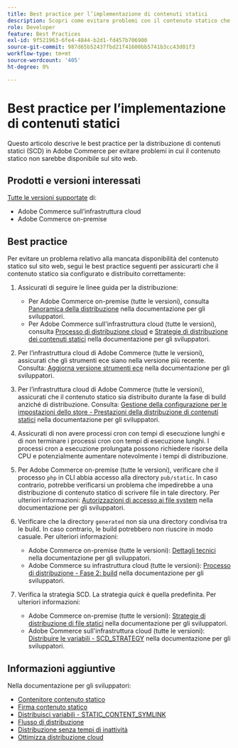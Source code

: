 ```yaml
---
title: Best practice per l’implementazione di contenuti statici
description: Scopri come evitare problemi con il contenuto statico che non viene visualizzato nella vetrina Adobe Commerce.
role: Developer
feature: Best Practices
exl-id: 9f521963-6fe4-4844-b2d1-fd457b706900
source-git-commit: 987d65b52437fbd21f41600bb5741b3cc43d01f3
workflow-type: tm+mt
source-wordcount: '405'
ht-degree: 0%

---
```


# Best practice per l’implementazione di contenuti statici

Questo articolo descrive le best practice per la distribuzione di contenuti statici (SCD) in Adobe Commerce per evitare problemi in cui il contenuto statico non sarebbe disponibile sul sito web.

## Prodotti e versioni interessati

[Tutte le versioni supportate](../../../release/versions.md) di:

* Adobe Commerce sull’infrastruttura cloud
* Adobe Commerce on-premise

## Best practice

Per evitare un problema relativo alla mancata disponibilità del contenuto statico sul sito web, segui le best practice seguenti per assicurarti che il contenuto statico sia configurato e distribuito correttamente:

1. Assicurati di seguire le linee guida per la distribuzione:
   * Per Adobe Commerce on-premise (tutte le versioni), consulta [Panoramica della distribuzione](../../../configuration/deployment/overview.md) nella documentazione per gli sviluppatori.
   * Per Adobe Commerce sull&#39;infrastruttura cloud (tutte le versioni), consulta [Processo di distribuzione cloud](https://experienceleague.adobe.com/it/docs/commerce-cloud-service/user-guide/develop/deploy/process) e [Strategie di distribuzione dei contenuti statici](https://experienceleague.adobe.com/it/docs/commerce-cloud-service/user-guide/develop/deploy/static-content) nella documentazione per gli sviluppatori.

1. Per l’infrastruttura cloud di Adobe Commerce (tutte le versioni), assicurati che gli strumenti ece siano nella versione più recente. Consulta: [Aggiorna versione strumenti ece](https://experienceleague.adobe.com/it/docs/commerce-cloud-service/user-guide/release-notes/ece-tools-package) nella documentazione per gli sviluppatori.
1. Per l’infrastruttura cloud di Adobe Commerce (tutte le versioni), assicurati che il contenuto statico sia distribuito durante la fase di build anziché di distribuzione. Consulta: [Gestione della configurazione per le impostazioni dello store - Prestazioni della distribuzione di contenuti statici](https://experienceleague.adobe.com/it/docs/commerce-cloud-service/user-guide/configure-store/store-settings#cloud-confman-scd-over) nella documentazione per gli sviluppatori.
1. Assicurati di non avere processi cron con tempi di esecuzione lunghi e di non terminare i processi cron con tempi di esecuzione lunghi. I processi cron a esecuzione prolungata possono richiedere risorse della CPU e potenzialmente aumentare notevolmente i tempi di distribuzione.
1. Per Adobe Commerce on-premise (tutte le versioni), verificare che il processo `php` in CLI abbia accesso alla directory `pub/static`. In caso contrario, potrebbe verificarsi un problema che impedirebbe a una distribuzione di contenuto statico di scrivere file in tale directory. Per ulteriori informazioni: [Autorizzazioni di accesso ai file system](https://experienceleague.adobe.com/docs/commerce-operations/configuration-guide/deployment/file-system-permissions.html?lang=it) nella documentazione per gli sviluppatori.
1. Verificare che la directory `generated` non sia una directory condivisa tra le build. In caso contrario, le build potrebbero non riuscire in modo casuale. Per ulteriori informazioni:
   * Adobe Commerce on-premise (tutte le versioni): [Dettagli tecnici](https://experienceleague.adobe.com/docs/commerce-operations/configuration-guide/deployment/technical-details.html?lang=it) nella documentazione per gli sviluppatori.
   * Adobe Commerce su infrastruttura cloud (tutte le versioni): [Processo di distribuzione - Fase 2: build](https://experienceleague.adobe.com/it/docs/commerce-cloud-service/user-guide/develop/deploy/best-practices#cloud-deploy-over-phases-build) nella documentazione per gli sviluppatori.

1. Verifica la strategia SCD. La strategia *quick* è quella predefinita. Per ulteriori informazioni:
   * Adobe Commerce on-premise (tutte le versioni): [Strategie di distribuzione di file statici](https://experienceleague.adobe.com/docs/commerce-operations/configuration-guide/cli/static-view/static-view-file-strategy.html?lang=it) nella documentazione per gli sviluppatori.
   * Adobe Commerce sull&#39;infrastruttura cloud (tutte le versioni): [Distribuire le variabili - SCD\_STRATEGY](https://experienceleague.adobe.com/it/docs/commerce-cloud-service/user-guide/configure/env/stage/variables-deploy#scd_strategy) nella documentazione per gli sviluppatori.

## Informazioni aggiuntive

Nella documentazione per gli sviluppatori:

* [Contenitore contenuto statico](https://developer.adobe.com/commerce/admin-developer/pattern-library/containers/static-content/)
* [Firma contenuto statico](https://experienceleague.adobe.com/docs/commerce-operations/configuration-guide/cache/static-content-signing.html?lang=it)
* [Distribuisci variabili - STATIC\_CONTENT\_SYMLINK](https://experienceleague.adobe.com/it/docs/commerce-cloud-service/user-guide/configure/env/stage/variables-deploy#static_content_symlink)
* [Flusso di distribuzione](../../../performance/deployment-flow.md)
* [Distribuzione senza tempi di inattività](https://experienceleague.adobe.com/it/docs/commerce-cloud-service/user-guide/develop/deploy/reduce-downtime)
* [Ottimizza distribuzione cloud](https://experienceleague.adobe.com/it/docs/commerce-cloud-service/user-guide/develop/deploy/optimization)
